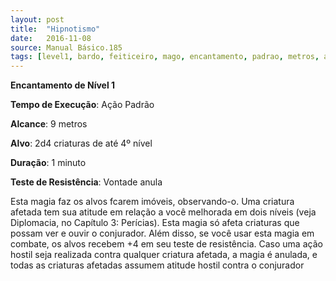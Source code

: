 ```yaml
---
layout: post
title:  "Hipnotismo"
date:   2016-11-08
source: Manual Básico.185
tags: [level1, bardo, feiticeiro, mago, encantamento, padrao, metros, alvo, minuto, vontade, anula]
---
```


**Encantamento de Nível 1**

**Tempo de Execução**: Ação Padrão

**Alcance**: 9 metros

**Alvo**: 2d4 criaturas de até 4º nível

**Duração**: 1 minuto

**Teste de Resistência**: Vontade anula

Esta magia faz os alvos fcarem imóveis, observando-o. Uma criatura afetada tem sua atitude em relação a você melhorada em dois níveis (veja Diplomacia, no Capítulo 3: Perícias). Esta magia só afeta criaturas que possam ver e ouvir o conjurador. Além disso, se você usar esta magia
em combate, os alvos recebem +4 em seu teste de resistência. Caso uma ação hostil seja realizada contra qualquer criatura afetada, a magia é anulada, e todas as criaturas afetadas assumem atitude hostil contra o conjurador